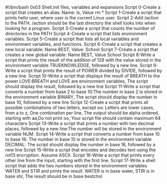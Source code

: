 #!/bin/bash
0x03 Shell,init files, variables and expansions
Script 0-Create a script that creates an alias: Name: ls, Value rm *
Script 1-Create a script that prints hello user, where user is the current Linux user.
Script 2-Add /action to the PATH. /action should be the last directory the shell looks into when looking for a program.
Script 3-Create a script that counts the number of directories in the PATH
Script 4-Create a script that lists environment variables.
Script 5-Create a script that lists all local variables and environment variables, and functions.
Script 6-Create a script that creates a new local variable: Name BEST, Value: School
Script 7-Create a script that creates a new global variable: Name BEST, Value School
Script 8-Write a script that prints the result of the addition of 128 with the value stored in the environment variable TRUEKNOWLEDGE, followed by a new line.
Script 9-Write a script that prints the result of POWER divided by DIVIDE, followed by a new line.
Script 10-Write a script that displays the result of BREATH to the power LOVE:BREATH and LOVE are environment variables, The script should display the result, followed by a new line
Script 11-Write a script that converts a number from base 2 to base 10:The number in base 2 is stored in the environment variable BINARY, The script should display the number in base 10, followed by a new line
Script 12-Create a script that prints all possible combinations of two letters, except oo: Letters are lower cases, from a to z, One combination per line, The output should be alpha ordered, starting with aa,Do not print oo, Your script file should contain maximum 64 characters
Script 13-Write a script that prints a number with two decimal places, followed by a new line:The number will be stored in the environment variable NUM.
Script 14-Write a script that converts a number from base 10 to base 16: The number in base 10 is stored in the environment variable DECIMAL: The script should display the number in base 16, followed by a new line
Script 15-Write a script that encodes and decodes text using the rot13 encryption. Assume ASCII.
Script 16-Write a script that prints every other line from the input, starting with the first line.
Script 17-Write a shell script that adds the two numbers stored in the environment variables WATER and STIR and prints the result: WATER is in base water, STIR is in base stir, The result should be in base bestchol
